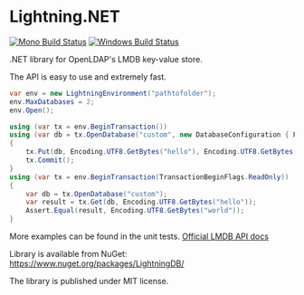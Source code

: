 Lightning.NET
=============
[![Mono Build Status](https://travis-ci.org/CoreyKaylor/Lightning.NET.svg?branch=dnx)](https://travis-ci.org/CoreyKaylor/Lightning.NET)
[![Windows Build Status](https://ci.appveyor.com/api/projects/status/u0ch8mk5lkb7dv5q/branch/dnx?svg=true)](https://ci.appveyor.com/project/CoreyKaylor/lightning-net)

.NET library for OpenLDAP's LMDB key-value store.

The API is easy to use and extremely fast.

```cs
var env = new LightningEnvironment("pathtofolder");
env.MaxDatabases = 2;
env.Open();

using (var tx = env.BeginTransaction())
using (var db = tx.OpenDatabase("custom", new DatabaseConfiguration { Flags = DatabaseOpenFlags.Create }))
{
	tx.Put(db, Encoding.UTF8.GetBytes("hello"), Encoding.UTF8.GetBytes("world"));
	tx.Commit();
}
using (var tx = env.BeginTransaction(TransactionBeginFlags.ReadOnly))
{
	var db = tx.OpenDatabase("custom");
	var result = tx.Get(db, Encoding.UTF8.GetBytes("hello"));
	Assert.Equal(result, Encoding.UTF8.GetBytes("world"));
}
```

More examples can be found in the unit tests.
[Official LMDB API docs](http://symas.com/mdb/doc/group__mdb.html)

Library is available from NuGet: https://www.nuget.org/packages/LightningDB/

The library is published under MIT license.
